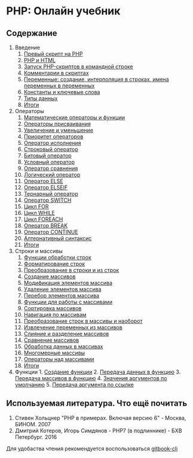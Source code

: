 # PHP: Онлайн учебник

## Содержание

1. Введение
    1. [Превый скрипт на PHP](src/1._Vvedenie_v_php/1.1_Pervii_script_na_php.md)
    2. [PHP и HTML](src/1._Vvedenie_v_php/1.2_PHP_i_HTML.md)
    3. [Запуск PHP-скриптов в командной строке](src/1._Vvedenie_v_php/1.3_Zapusk_v_komandnoi_stroke.md) 
    4. [Комментарии в скриптах](src/1._Vvedenie_v_php/1.4_Commentarii_v_scriptah.md)
    5. [Переменные: создание, интерполяция в строках, имена переменных в переменных](src/1._Vvedenie_v_php/1.5_Peremennie_sozdanie.md)
    6. [Константы и ключевые слова](src/1._Vvedenie_v_php/1.6_Konstanti_i_kluchevie_slova.md) 
    7. [Типы данных](src/1._Vvedenie_v_php/1.7_Tipy_dannyh.md)  
    8. [Итоги](src/1._Vvedenie_v_php/1.8_Itogi.md)
2. Операторы
    1.  [Математические операторы и функции](src/2._Operators/2.1_Matematicheskie_operatori_i_funcii.md)
    2.  [Операторы присваивания](src/2._Operators/2.2_Operatory-prisvaivaniya.md)
    3.  [Увеличение и уменьшение](src/2._Operators/2.3_Uvelichenie-i-umenshenie.md)
    4.  [Приоритет операторов](src/2._Operators/2.4_Prioritet-operatorovnie_1.md)
    5.  [Оператор исполнения](src/2._Operators/2.5_Operator-ispolneniya.md)
    6.  [Строковый оператор](src/2._Operators/2.6_Strokovye-operatory.md)
    7.  [Битовый оператор](src/2._Operators/2.7_Bitovye-operatory.md)
    8.  [Условный оператор](src/2._Operators/2.8_Uslovnyj-operator-if.md)
    9.  [Оператор сравнения](src/2._Operators/2.9_Operatory-sravneniya.md)
    10. [Логический оператор](src/2._Operators/2.10_Logicheskie-operatory.md)
    11. [Оператор ELSE](src/2._Operators/2.11_Operator-else.md)
    12. [Оператор ELSEIF](src/2._Operators/2.12_Onepatopelseif.md)
    13. [Тернарный оператор](src/2._Operators/2.13_Ternarnyj-operator.md)
    14. [Оператор SWITCH](src/2._Operators/2.14_Operator-switch.md)
    15. [Цикл FOR](src/2._Operators/2.15_Cikly-for.md)
    16. [Цикл WHILE](src/2._Operators/2.16_Cikly-while.md)
    17. [Цикл FOREACH](src/2._Operators/2.17_Cikly-foreach.md)
    18. [Оператор BREAK](src/2._Operators/2.18_Operator-break.md)
    19. [Оператор CONTINUE](src/2._Operators/2.19_Operator-continue.md)
    20. [Алтернативный синтаксис](src/2._Operators/2.20_Alternativnyj-sintaksis.md)
    21. [Итоги](src/2._Operators/2.21_Itogi.md) 
3. Строки и массивы
    1.  [Функции обработки строк](src/3._Stroki-i-massivy/3.1_Funkcii-obrabotki-strok.md)
    2.  [Форматирование строк](src/3._Stroki-i-massivy/3.2_Formatirovanie-strok.md)
    3.  [Преобразование в строки и из строк](src/3._Stroki-i-massivy/3.3_Preobrazovanie-v-stroki-i-iz-strok.md)
    4.  [Создание массивов](src/3._Stroki-i-massivy/3.4_Sozdanie-massivov.md)
    5.  [Модификация элементов массива](src/3._Stroki-i-massivy/3.5_Modifikaciya-ehlementov-massiva.md)
    6.  [Удаление элементов массива](src/3._Stroki-i-massivy/3.6_Udalenie-ehlementov-massiva.md)
    7.  [Перебор элементов массива](src/3._Stroki-i-massivy/3.7_Perebor-ehlementov-massiva.md)
    8.  [Функции для работы с массивами](src/3._Stroki-i-massivy/3.8_Funkcii-dlya-raboty-s-massivami.md)
    9.  [Сортировка массивов](src/3._Stroki-i-massivy/3.9_Sortirovka-massivov.md)
    10. [Навигация по массивам](src/3._Stroki-i-massivy/3.10_Navigaciya-po-massivam.md)
    11. [Преобразование строк в массивы и наоборот](src/3._Stroki-i-massivy/3.11_Preobrazovanie-strok-v-massivyi-naoborot.md)
    12. [Извлечение переменных из массивов](src/3._Stroki-i-massivy/3.12_Izvlechenie-peremennyh-iz-massivov.md)
    13. [Слияние и разделение массивов](src/3._Stroki-i-massivy/3.13_Sliyanie-i-razdelenie-massivov.md)
    14. [Сравнение массивов](src/3._Stroki-i-massivy/3.14_Sravnenie-massivov.md)
    15. [Обработка данных в массивах](src/3._Stroki-i-massivy/3.15_Obrabotka-dannyh-v-massivah.md)
    16. [Многомерные массивы](src/3._Stroki-i-massivy/3.16_Mnogomernye-massivy.md)
    17. [Операторы над массивами](src/3._Stroki-i-massivy/3.17_Operatory-nad-massivami.md)
    18. [Итоги](src/3._Stroki-i-massivy/3.18_Itogi.md)
 4.  Функции
    1.  [Создание функции](src/4._funkcii/4.1_sozdanie-funkcii.md)
    2.  [Передача данных в функцию](src/4._funkcii/4.2_peredacha-dannyh-v-funkciyu.md)
    3.  [Передача массивов в функцию](src/4._funkcii/4.3_peredacha-massivov-v-funkciyu.md)
    4.  [Значения аргументов по умолчанию](src/4._funkcii/4.4_znacheniya-argumentov-po-umolchaniyu.md)
    5.  [Передача аргумента по ссылке](src/4._funkcii/4.5_peredacha-argumenta-po-ssylke.md)

## Используемая литература. Что ещё почитать

1. Стивен Хольцнер "PHP в примерах. Включая версию 6" - Москва, БИНОМ. 2007
2. Дмитрий Котеров, Игорь Симдянов - PHP7 (в подлиннике) - БХВ Петербург. 2016

Для удобаства чтения рекомендуется воспользоваться [gitbook-cli](https://github.com/GitbookIO/gitbook-cli)
